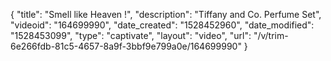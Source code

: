 {
    "title": "Smell like Heaven !",
    "description": "Tiffany and Co. Perfume Set",
    "videoid": "164699990",
    "date_created": "1528452960",
    "date_modified": "1528453099",
    "type": "captivate",
    "layout": "video",
    "url": "\/v\/trim-6e266fdb-81c5-4657-8a9f-3bbf9e799a0e\/164699990"
}